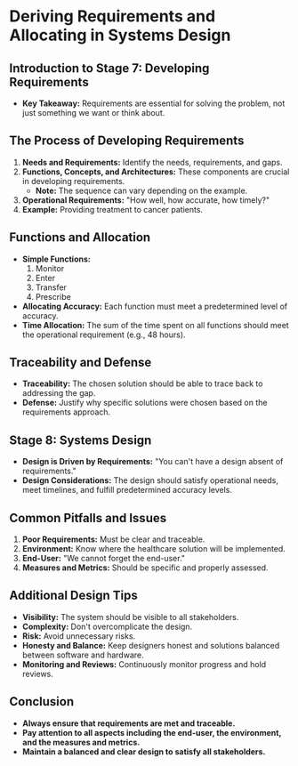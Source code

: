 # Deriving Requirements and Allocating in Systems Design

## Introduction to Stage 7: Developing Requirements
- **Key Takeaway:** Requirements are essential for solving the problem, not just something we want or think about.

## The Process of Developing Requirements
1. **Needs and Requirements:** Identify the needs, requirements, and gaps.
2. **Functions, Concepts, and Architectures:** These components are crucial in developing requirements.
   - **Note:** The sequence can vary depending on the example.
3. **Operational Requirements:** "How well, how accurate, how timely?"
4. **Example:** Providing treatment to cancer patients.

## Functions and Allocation
- **Simple Functions:**
  1. Monitor
  2. Enter
  3. Transfer
  4. Prescribe
- **Allocating Accuracy:** Each function must meet a predetermined level of accuracy.
- **Time Allocation:** The sum of the time spent on all functions should meet the operational requirement (e.g., 48 hours).

## Traceability and Defense
- **Traceability:** The chosen solution should be able to trace back to addressing the gap.
- **Defense:** Justify why specific solutions were chosen based on the requirements approach.

## Stage 8: Systems Design
- **Design is Driven by Requirements:** "You can't have a design absent of requirements."
- **Design Considerations:** The design should satisfy operational needs, meet timelines, and fulfill predetermined accuracy levels.

## Common Pitfalls and Issues
1. **Poor Requirements:** Must be clear and traceable.
2. **Environment:** Know where the healthcare solution will be implemented.
3. **End-User:** "We cannot forget the end-user."
4. **Measures and Metrics:** Should be specific and properly assessed.

## Additional Design Tips
- **Visibility:** The system should be visible to all stakeholders.
- **Complexity:** Don't overcomplicate the design.
- **Risk:** Avoid unnecessary risks.
- **Honesty and Balance:** Keep designers honest and solutions balanced between software and hardware.
- **Monitoring and Reviews:** Continuously monitor progress and hold reviews.

## Conclusion
- **Always ensure that requirements are met and traceable.**
- **Pay attention to all aspects including the end-user, the environment, and the measures and metrics.**
- **Maintain a balanced and clear design to satisfy all stakeholders.**